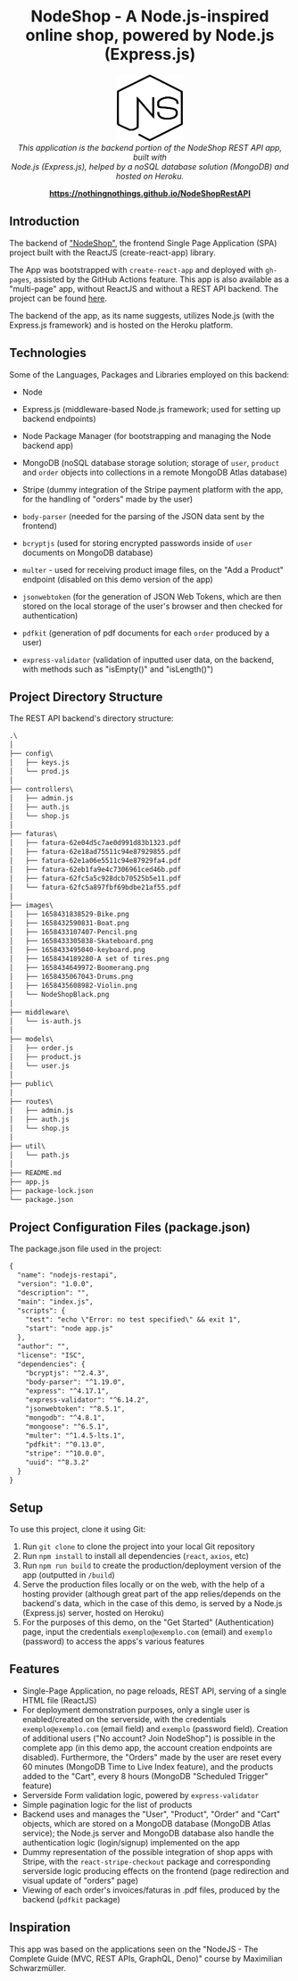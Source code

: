 <h1 align="center">NodeShop - A Node.js-inspired online shop, powered by Node.js (Express.js)</h1>
<p align="center">
  <img src="images/NodeShopBlack.png" alt="NodeShop-logo" width="120px" height="120px"/>
  <br>
  <i>This application is the backend portion of the NodeShop REST API app, built with 
    <br>Node.js (Express.js), helped by a noSQL database solution (MongoDB) and hosted on Heroku.</i>
  <br>
</p>

<p align="center">
  <a href="https://nothingnothings.github.io/NodeShopRestAPI"><strong>https://nothingnothings.github.io/NodeShopRestAPI</strong></a>
  <br>
</p>




## Introduction

The backend of ["NodeShop"](https://github.com/nothingnothings/NodeShopRestAPI), the frontend Single Page Application (SPA) project built with the ReactJS (create-react-app) library.

The App was bootstrapped with `create-react-app` and deployed with `gh-pages`, assisted by the GitHub Actions feature.
This app is also available as a "multi-page" app, without ReactJS and without a REST API backend. The project can be found [here](https://github.com/nothingnothings/NodeShopMultiPageApp).

The backend of the app, as its name suggests, utilizes Node.js (with the Express.js framework) and is hosted on the Heroku platform.


 
## Technologies 
 
 Some of the Languages, Packages and Libraries employed on this backend:
 
 - Node
 - Express.js (middleware-based Node.js framework; used for setting up backend endpoints)
 - Node Package Manager (for bootstrapping and managing the Node backend app)
 - MongoDB (noSQL database storage solution; storage of `user`, `product` and `order` objects into collections in a remote MongoDB Atlas database)
 - Stripe (dummy integration of the Stripe payment platform with the app, for the handling of "orders" made by the user)
 - `body-parser` (needed for the parsing of the JSON data sent by the frontend)
 - `bcryptjs` (used for storing encrypted passwords inside of `user` documents on MongoDB database)
 - `multer` - used for receiving product image files, on the "Add a Product" endpoint (disabled on this demo version of the app)
 - `jsonwebtoken` (for the generation of JSON Web Tokens, which are then stored on the local storage of the user's browser and then checked for authentication)
 - `pdfkit` (generation of pdf documents for each `order` produced by a user)

 - `express-validator` (validation of inputted user data, on the backend, with methods such as "isEmpty()" and "isLength()")
 
 
## Project Directory Structure

The REST API backend's directory structure:


```
.\
│
├── config\
│   ├── keys.js
│   └── prod.js
│
├── controllers\
│   ├── admin.js
│   ├── auth.js
│   └── shop.js
│
├── faturas\
│   ├── fatura-62e04d5c7ae0d991d83b1323.pdf
│   ├── fatura-62e18ad75511c94e87929855.pdf
│   ├── fatura-62e1a06e5511c94e87929fa4.pdf
│   ├── fatura-62eb1fa9e4c7306961ced46b.pdf
│   ├── fatura-62fc5a5c928dcb70525b5e11.pdf
│   └── fatura-62fc5a897fbf69bdbe21af55.pdf
│
├── images\
│   ├── 1658431838529-Bike.png
│   ├── 1658432590831-Boat.png
│   ├── 1658433107407-Pencil.png
│   ├── 1658433305838-Skateboard.png
│   ├── 1658433495040-keyboard.png
│   ├── 1658434189280-A set of tires.png
│   ├── 1658434649972-Boomerang.png
│   ├── 1658435067043-Drums.png
│   ├── 1658435608982-Violin.png
│   └── NodeShopBlack.png
│
├── middleware\
│   └── is-auth.js
│
├── models\
│   ├── order.js
│   ├── product.js
│   └── user.js
│
├── public\
│
├── routes\
│   ├── admin.js
│   ├── auth.js
│   └── shop.js
│
├── util\
│   └── path.js
│
├── README.md
├── app.js
├── package-lock.json
└── package.json
```


## Project Configuration Files (package.json)

The package.json file used in the project:

```
{
  "name": "nodejs-restapi",
  "version": "1.0.0",
  "description": "",
  "main": "index.js",
  "scripts": {
    "test": "echo \"Error: no test specified\" && exit 1",
    "start": "node app.js"
  },
  "author": "",
  "license": "ISC",
  "dependencies": {
    "bcryptjs": "^2.4.3",
    "body-parser": "^1.19.0",
    "express": "^4.17.1",
    "express-validator": "^6.14.2",
    "jsonwebtoken": "^8.5.1",
    "mongodb": "^4.8.1",
    "mongoose": "^6.5.1",
    "multer": "^1.4.5-lts.1",
    "pdfkit": "^0.13.0",
    "stripe": "^10.0.0",
    "uuid": "^8.3.2"
  }
}

```

## Setup 


To use this project, clone it using Git:

1. Run `git clone` to clone the project into your local Git repository
2. Run `npm install` to install all dependencies (`react`, `axios`, etc)
3. Run `npm run build` to create the production/deployment version of the app (outputted in `/build`)
4. Serve the production files locally or on the web, with the help of a hosting provider (although great part of the app relies/depends on the backend's data, which in the case of this demo, is served by a Node.js (Express.js) server, hosted on Heroku)
5. For the purposes of this demo, on the "Get Started" (Authentication) page, input the credentials `exemplo@exemplo.com` (email) and `exemplo` (password) to access the apps's various features


## Features 

- Single-Page Application, no page reloads, REST API, serving of a single HTML file (ReactJS)
- For deployment demonstration purposes, only a single user is enabled/created on the serverside, with the credentials `exemplo@exemplo.com` (email field) and `exemplo` (password field). Creation of additional users ("No account? Join NodeShop") is possible in the complete app (in this demo app, the account creation endpoints are disabled). Furthermore, the "Orders" made by the user are reset every 60 minutes (MongoDB Time to Live Index feature), and the products added to the "Cart", every 8 hours (MongoDB "Scheduled Trigger" feature)
- Serverside Form validation logic, powered by `express-validator`
- Simple pagination logic for the list of products
- Backend uses and manages the "User", "Product", "Order" and "Cart" objects, which are stored on a MongoDB database (MongoDB Atlas service); the Node.js server and MongoDB database also handle the authentication logic (login/signup) implemented on the app
- Dummy representation of the possible integration of shop apps with Stripe, with the `react-stripe-checkout` package and corresponding serverside logic producing effects on the frontend (page redirection and visual update of "orders" page)
- Viewing of each order's invoices/faturas in .pdf files, produced by the backend (`pdfkit` package)


## Inspiration

This app was based on the applications seen on the "NodeJS - The Complete Guide (MVC, REST APIs, GraphQL, Deno)" course by Maximilian Schwarzmüller.
